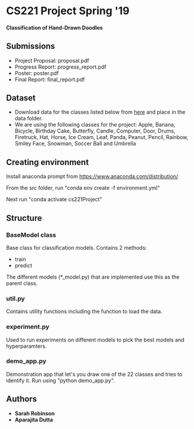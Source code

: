# CS221 Project Spring '19 
#### Classification <and Generation> of Hand-Drawn Doodles

## Submissions
- Project Proposal: proposal.pdf
- Progress Report: progress_report.pdf
- Poster: poster.pdf
- Final Report: final_report.pdf

## Dataset
- Download data for the classes listed below from [here](https://console.cloud.google.com/storage/browser/quickdraw_dataset/full/numpy_bitmap?pli=1) and place in the data folder.
- We are using the following classes for the project: Apple, Banana, Bicycle, Birthday Cake, Butterfly, Candle, Computer, Door, Drums, Firetruck, Hat, Horse, Ice Cream, Leaf, Panda, Peanut, Pencil, Rainbow, Smiley Face, Snowman, Soccer Ball and Umbrella

## Creating environment
Install anaconda prompt from  https://www.anaconda.com/distribution/

From the src folder, run "conda env create -f environment.yml"

Next run "conda activate cs221Project"

## Structure
### BaseModel class
Base class for classification models. Contains 2 methods:
* train
* predict

The different models (*_model.py) that are implemented use this as the parent class.

### util.py
Contains utility functions including the function to load the data.

### experiment.py
Used to run experiments on different models to pick the best models and hyperparamters.

### demo_app.py
Demonstration app that let's you draw one of the 22 classes and tries to identify it. Run using "python demo_app.py".

## Authors 
* **Sarah Robinson**
* **Aparajita Dutta**
